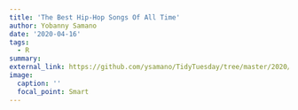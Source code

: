 ```yaml
---
title: 'The Best Hip-Hop Songs Of All Time'
author: Yobanny Samano
date: '2020-04-16'
tags:
  - R
summary:
external_link: https://github.com/ysamano/TidyTuesday/tree/master/2020/week_16
image:
  caption: ''
  focal_point: Smart
---
```

